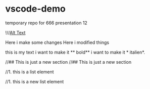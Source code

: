 # vscode-demo
temporary repo for 666 presentation 12

!//[Alt Text](https://memegenerator.net/img/instances/60452495/omg-really.jpg)

Here i make some changes
Here i modified things

this is my text i want to make it ** bold** i want to make it * italien*.

//## This is just a new section
//## This is just a new section

//1. this is a list element

//1. this is a new list element
